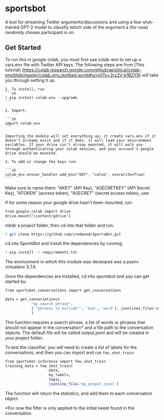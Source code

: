 # sportsbot

A tool for streaming Twitter arguments/discussions and using a few-shot-trained GPT-2 model to classify which side of the argument a (for now) randomly chosen participant is on.

## Get Started

To run this in google colab, you must first use colab-env to set up a vars.env file with Twitter API keys. The following steps are from [This tutorial] (https://colab.research.google.com/github/apolitical/colab-env/blob/master/colab_env_testbed.ipynb#scrollTo=2rz2V-k1BZY9) will take you through setting it up.

    1. To install, run 
    ```sh
    ! pip install colab-env --upgrade
    ``` 

    2. Import:

    ```sh
    import colab_env
    ``` 

    Importing the module will set everything up; it create vars.env if it doesn't already exist and if it does, it will load your environment variables. If your drive isn't alreay mounted, it will walk you through authenticating your colab session, and your account's google drive should be mounted.

    3. To add or change the keys run: 

    ```sh
    colab_env.envvar_handler.add_env("KEY", "value", overwrite=True)
    ```

   Make sure to name them: "AKEY" (API Key), "ASECRETKEY" (API Secret Key), "ATOKEN" (access token), "ASECRET" (secret access token), use:
     

If for some reason your google drive hasn't been mounted, run:

```sh
from google.colab import drive
drive.mount(‘/content/gdrive’)
```

mkdir a project folder, then cd into that folder and run:

```sh
! git clone https://github.com/credwood/SportsBot.git
```

cd into SportsBot and install the dependencies by running:

```sh
! pip install -r requirements.txt
```
The environment in which this module was deveoped was a pyenv virtualenv 3.7.6.

Once the dependencies are installed, cd into sportsbot and you can get started by:

```sh
from sportsbot.conversations import get_conversations

data = get_conversations(
            "my search phrase", 
            ['"phrases to exclude"', 'bad', 'word'], jsonlines_file='my_output.jsonl'
            )
```

This function requires a search phrase, a list of words or phrases that should not appear in the conversation* and a file path to the conversation objects. The default file will be called output.jsonl and will be created in your project folder.

To test the classifier, you will need to create a list of labels for the conversations, and then you can import and run `few_shot_train`:

```sh
from sportsbot.inference import few_shot_train
training_data = few_shot_train(
                    data, 
                    my_labels, 
                    topic, 
                    jsonline_file='my_output.jsonl')
```

The function will return the statistics, and add them to each conversation object.

*For now the filter is only applied to the initial tweet found in the conversation.
